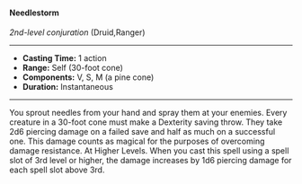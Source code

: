 #### Needlestorm
*2nd-level conjuration* (Druid,Ranger)
___
- **Casting Time:** 1 action
- **Range:** Self (30-foot cone)
- **Components:** V, S, M (a pine cone)
- **Duration:** Instantaneous
---
You sprout needles from your hand and spray them
at your enemies. Every creature in a 30-foot cone
must make a Dexterity saving throw. They take 2d6
piercing damage on a failed save and half as much
on a successful one. This damage counts as magical
for the purposes of overcoming damage resistance.
At Higher Levels. When you cast this spell using
a spell slot of 3rd level or higher, the damage
increases by 1d6 piercing damage for each spell slot
above 3rd.
